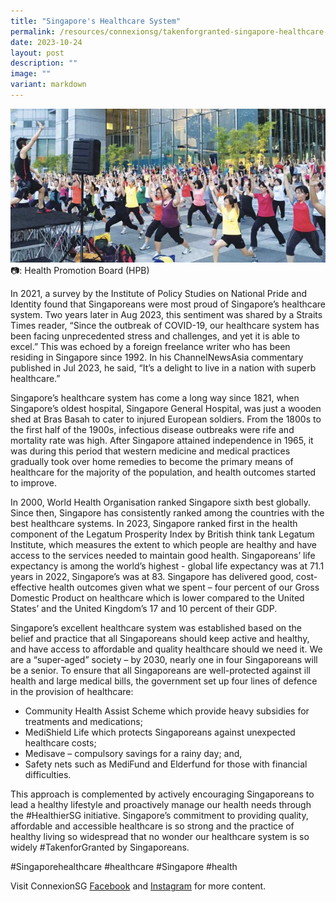```yaml
---
title: "Singapore's Healthcare System"
permalink: /resources/connexionsg/takenforgranted-singapore-healthcare-system/
date: 2023-10-24
layout: post
description: ""
image: ""
variant: markdown
---
```

![](/images/connexionsg/2023/Heathcare_system.jpg)
📷: Health Promotion Board (HPB)

In 2021, a survey by the Institute of Policy Studies on National Pride and Identity found that Singaporeans were most proud of Singapore’s healthcare system. Two years later in Aug 2023, this sentiment was shared by a Straits Times reader, “Since the outbreak of COVID-19, our healthcare system has been facing unprecedented stress and challenges, and yet it is able to excel.” This was echoed by a foreign freelance writer who has been residing in Singapore since 1992. In his ChannelNewsAsia commentary published in Jul 2023, he said, “It’s a delight to live in a nation with superb healthcare.”

Singapore’s healthcare system has come a long way since 1821, when Singapore’s oldest hospital, Singapore General Hospital, was just a wooden shed at Bras Basah to cater to injured European soldiers. From the 1800s to the first half of the 1900s, infectious disease outbreaks were rife and mortality rate was high. After Singapore attained independence in 1965, it was during this period that western medicine and medical practices gradually took over home remedies to become the primary means of healthcare for the majority of the population, and health outcomes started to improve.

In 2000, World Health Organisation ranked Singapore sixth best globally. Since then, Singapore has consistently ranked among the countries with the best healthcare systems. In 2023, Singapore ranked first in the health component of the Legatum Prosperity Index by British think tank Legatum Institute, which measures the extent to which people are healthy and have access to the services needed to maintain good health. Singaporeans’ life expectancy is among the world’s highest - global life expectancy was at 71.1 years in 2022, Singapore’s was at 83. Singapore has delivered good, cost-effective health outcomes given what we spent – four percent of our Gross Domestic Product on healthcare which is lower compared to the United States’ and the United Kingdom’s 17 and 10 percent of their GDP.

Singapore’s excellent healthcare system was established based on the belief and practice that all Singaporeans should keep active and healthy, and have access to affordable and quality healthcare should we need it. We are a “super-aged” society – by 2030, nearly one in four Singaporeans will be a senior. To ensure that all Singaporeans are well-protected against ill health and large medical bills, the government set up four lines of defence in the provision of healthcare: 
- Community Health Assist Scheme which provide heavy subsidies for treatments and medications; 
- MediShield Life which protects Singaporeans against unexpected healthcare costs;
- Medisave – compulsory savings for a rainy day; and, 
- Safety nets such as MediFund and Elderfund for those with financial difficulties. 

This approach is complemented by actively encouraging Singaporeans to lead a healthy lifestyle and proactively manage our health needs through the #HealthierSG initiative. Singapore’s commitment to providing quality, affordable and accessible healthcare is so strong and the practice of healthy living so widespread that no wonder our healthcare system is so widely 
#TakenforGranted by Singaporeans.

#Singaporehealthcare #healthcare #Singapore #health

Visit ConnexionSG [Facebook](https://www.facebook.com/ConnexionSG) and [Instagram](https://www.instagram.com/connexionsg/) for more content.
